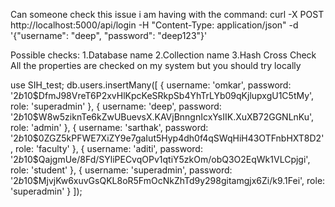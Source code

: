 
Can someone check this issue i am having with the command:
curl -X POST http://localhost:5000/api/login -H "Content-Type: application/json" -d '{"username": "deep", "password": "deep123"}'

Possible checks:
1.Database name 
2.Collection name
3.Hash Cross Check
All the properties are checked on my system but you should try locally


use SIH_test;
db.users.insertMany([
  {
    username: 'omkar',
    password: '$2b$10$DfmJ98VreT6P2xvHlKpcKeSRkpSb4YhTrLYb09qKjlupxgU1C5tMy',
    role: 'superadmin'
  },
  {
    username: 'deep',
    password: '$2b$10$W8w5ziknTe6kZwUBuevsX.KAVjBnngnIcxYsIIK.XuXB72GGNLnKu',
    role: 'admin'
  },
  {
    username: 'sarthak',
    password: '$2b$10$0ZGZ5kPFWE7XiZY9e7gaIut5Hyp4dh0f4qSWqHiH43OTFnbHXT8D2',
    role: 'faculty'
  },
  {
    username: 'aditi',
    password: '$2b$10$QajgmUe/8Fd/SYliPECvqOPv1qtiY5zkOm/obQ3O2EqWk1VLCpjgi',
    role: 'student'
  },
  {
    username: 'superadmin',
    password: '$2b$10$MjvjKw6xuvGsQKL8oR5FmOcNkZhTd9y298gitamgjx6Zi/k9.1Fei',
    role: 'superadmin'
  }
]);

